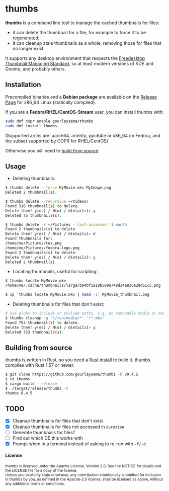 # thumbs

**thumbs** is a command line tool to manage the cached thumbnails for files:

- it can delete the thumbnail for a file, for example to force it to be regenerated,
- it can cleanup stale thumbnails as a whole, removing those for files that no longer exist.

It supports any desktop environment that respects the
[Freedesktop Thumbnail Managing Standard][1], so at least modern versions of KDE and Gnome, and probably others.

## Installation

Precompiled binaries and a **Debian package** are available on the [Release Page] for x86_64 Linux (statically compiled).

If you are a **Fedora/RHEL/CentOS-Stream** user, you can install thumbs with:

```sh
sudo dnf copr enable gourlaysama/thumbs
sudo dnf install thumbs
```

(Supported archs are: aarch64, armhfp, ppc64le or x86_64 on Fedora, and the subset supported by COPR for RHEL/CentOS)

Otherwise you will need to [build from source](#building-from-source).

## Usage

- Deleting thumbnails:

```sh
$ thumbs delete --force MyMovie.mkv MyImage.png
Deleted 2 thumbnail(s).

$ thumbs delete --recursive ~/Videos/
Found 316 thumbnail(s) to delete.
Delete them? y(es) / N(o) / d(etails)> y
Deleted 75 thumbnails(s).

$ thumbs delete -r ~/Pictures --last-accessed '1 month'
Found 2 thumbnails(s) to delete.
Delete them? y(es) / N(o) / d(etails)> d
Found thumbnails for:
/home/me/Pictures/tux.png
/home/me/Pictures/fedora-logo.png
Found 2 thumbnails(s) to delete.
Delete them? y(es) / N(o) / d(etails)> y
Deleted 2 thumbnail(s).

```

- Locating thumbnails, useful for scripting:

```sh
$ thumbs locate MyMovie.mkv
/home/me/.cache/thumbnails/large/b94bf1a19b509a749d34e836a29d61c5.png

$ cp `thumbs locate MyMovie.mkv | head -1` MyMovie_thumbnail.png

```

- Deleting thumbnails for files that don't exist:

 ```sh
# use globs to include or exclude paths, e.g. no removable media or mkv files
$ thumbs cleanup -g '!/run/media/*' '!*.mkv'
Found 753 thumbnail(s) to delete.
Delete them? y(es) / N(o) / d(etails)> y
Deleted 753 thumbnails(s).
 ```

## Building from source

thumbs is written in Rust, so you need a [Rust install] to build it. thumbs compiles with
Rust 1.57 or newer.

```sh
$ git clone https://github.com/gourlaysama/thumbs -b v0.4.5
$ cd thumbs
$ cargo build --release
$ ./target/release/thumbs -V
thumbs 0.4.5
```

## TODO

- [x] Cleanup thumbnails for files that don't exist
- [x] Cleanup thumbnails for files not accessed in `duration`
- [ ] Generate thumbnails for files?
- [ ] Find out which DE this works with
- [x] Prompt when in a terminal instead of asking to re-run with `-f/-d`

#### License

<sub>
thumbs is licensed under the Apache License, Version 2.0. See the NOTICE for details
and the LICENSE file for a copy of the license.
</sub>

<br>

<sub>
Unless you explicitly state otherwise, any contribution intentionally submitted
for inclusion in thumbs by you, as defined in the Apache-2.0 license, shall be
licensed as above, without any additional terms or conditions.
</sub>

[Release Page]: https://github.com/gourlaysama/thumbs/releases/tag/v0.4.0
[Rust install]: https://www.rust-lang.org/tools/install
[1]: https://specifications.freedesktop.org/thumbnail-spec/thumbnail-spec-latest.html

